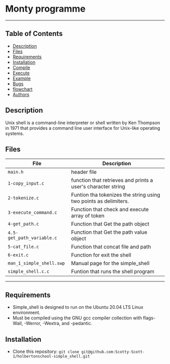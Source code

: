 # Monty programme
------------
## Table of Contents
* [Description](#description)
* [Files](#files)
* [Requirements](#requirements)
* [Installation](#installation)
* [Compile](#compile)
* [Execute](#execute)
* [Example](#example)
* [Bugs](#bugs)
* [flowchart](#flowchart)
* [Authors](#authors)

## Description
Unix shell is a command-line interpreter or shell written by Ken Thompson in 1971 that provides a command line user interface for Unix-like operating systems.


## Files
File | Description
--- | ---
`main.h` | header file
`1-copy_input.c` | function that retrieves and prints a user's character string
`2-tokenize.c` | Funtion tha tokenizes the string using two points as delimiters.
`3-execute_command.c` | Function that check and execute array of token
`4-get_path.c` | Function that Get the path object
`4.5-get_path_variable.c` | Function that Get the path value object
`5-cat_file.c` | Function that concat file and path
`6-exit.c` | Function for exit the shell
`man_1_simple_shell.swp` | Manual page for the simple_shell
`simple_shell.c.c` | Funtion that runs the shell program

---
## Requirements
 * Simple_shell is designed to run on the Ubuntu 20.04 LTS Linux environment.
 * Must be compiled using the GNU gcc compiler collection with flags-Wall, -Werror, -Wextra, and -pedantic.

## Installation
   - Clone this repository: `git clone git@github.com:Scotty-Scott-1/holbertonschool-simple_shell.git`